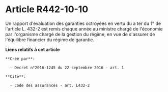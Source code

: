 # Article R442-10-10

Un rapport d'évaluation des garanties octroyées en vertu du a ter du 1° de l'article L. 432-2 est remis chaque année au
ministre chargé de l'économie par l'organisme chargé de la gestion du régime, en vue de s'assurer de l'équilibre financier du
régime de garantie.

**Liens relatifs à cet article**

	**Créé par**:

	  - Décret n°2016-1245 du 22 septembre 2016 - art. 1

	**Cite**:

	  - Code des assurances - art. L432-2
